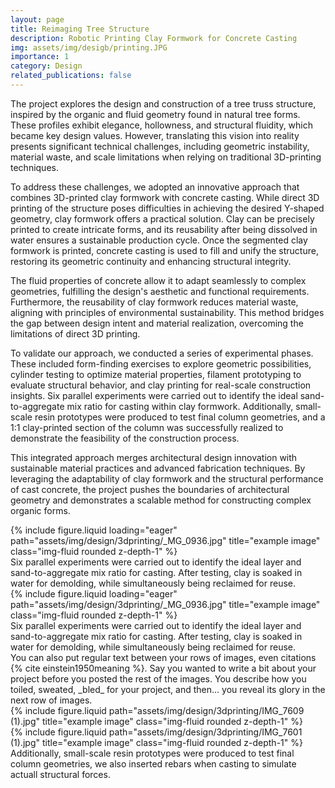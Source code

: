 ```yaml
---
layout: page
title: Reimaging Tree Structure
description: Robotic Printing Clay Formwork for Concrete Casting
img: assets/img/desigb/printing.JPG
importance: 1
category: Design
related_publications: false
---
```


The project explores the design and construction of a tree truss structure, inspired by the organic and fluid geometry found in natural tree forms. These profiles exhibit elegance, hollowness, and structural fluidity, which became key design values. However, translating this vision into reality presents significant technical challenges, including geometric instability, material waste, and scale limitations when relying on traditional 3D-printing techniques.

To address these challenges, we adopted an innovative approach that combines 3D-printed clay formwork with concrete casting. While direct 3D printing of the structure poses difficulties in achieving the desired Y-shaped geometry, clay formwork offers a practical solution. Clay can be precisely printed to create intricate forms, and its reusability after being dissolved in water ensures a sustainable production cycle. Once the segmented clay formwork is printed, concrete casting is used to fill and unify the structure, restoring its geometric continuity and enhancing structural integrity.

The fluid properties of concrete allow it to adapt seamlessly to complex geometries, fulfilling the design's aesthetic and functional requirements. Furthermore, the reusability of clay formwork reduces material waste, aligning with principles of environmental sustainability. This method bridges the gap between design intent and material realization, overcoming the limitations of direct 3D printing.

To validate our approach, we conducted a series of experimental phases. These included form-finding exercises to explore geometric possibilities, cylinder testing to optimize material properties, filament prototyping to evaluate structural behavior, and clay printing for real-scale construction insights. Six parallel experiments were carried out to identify the ideal sand-to-aggregate mix ratio for casting within clay formwork. Additionally, small-scale resin prototypes were produced to test final column geometries, and a 1:1 clay-printed section of the column was successfully realized to demonstrate the feasibility of the construction process.

This integrated approach merges architectural design innovation with sustainable material practices and advanced fabrication techniques. By leveraging the adaptability of clay formwork and the structural performance of cast concrete, the project pushes the boundaries of architectural geometry and demonstrates a scalable method for constructing complex organic forms.

<div class="row">
    <div class="col-sm mt-3 mt-md-0">
        {% include figure.liquid loading="eager" path="assets/img/design/3dprinting/_MG_0936.jpg" title="example image" class="img-fluid rounded z-depth-1" %}
    </div>
</div>
<div class="caption">
    Six parallel experiments were carried out to identify the ideal layer and sand-to-aggregate mix ratio for casting. After testing, clay is soaked in water for demolding, while simultaneously being reclaimed for reuse. 
</div>

<div class="row">
    <div class="col-sm mt-3 mt-md-0">
        {% include figure.liquid loading="eager" path="assets/img/design/3dprinting/_MG_0936.jpg" title="example image" class="img-fluid rounded z-depth-1" %}
    </div>
</div>
<div class="caption">
    Six parallel experiments were carried out to identify the ideal layer and sand-to-aggregate mix ratio for casting. After testing, clay is soaked in water for demolding, while simultaneously being reclaimed for reuse. 
</div>
You can also put regular text between your rows of images, even citations {% cite einstein1950meaning %}.
Say you wanted to write a bit about your project before you posted the rest of the images.
You describe how you toiled, sweated, _bled_ for your project, and then... you reveal its glory in the next row of images.

<div class="row justify-content-sm-center">
    <div class="col-sm-8 mt-3 mt-md-0">
        {% include figure.liquid path="assets/img/design/3dprinting/IMG_7609 (1).jpg" title="example image" class="img-fluid rounded z-depth-1" %}
    </div>
    <div class="col-sm-4 mt-3 mt-md-0">
        {% include figure.liquid path="assets/img/design/3dprinting/IMG_7601 (1).jpg" title="example image" class="img-fluid rounded z-depth-1" %}
    </div>
</div>
<div class="caption">
    Additionally, small-scale resin prototypes were produced to test final column geometries, we also inserted rebars when casting to simulate actuall structural forces.
</div>
